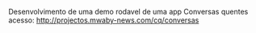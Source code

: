 Desenvolvimento de uma demo rodavel de uma app Conversas quentes
acesso: http://projectos.mwaby-news.com/cq/conversas
